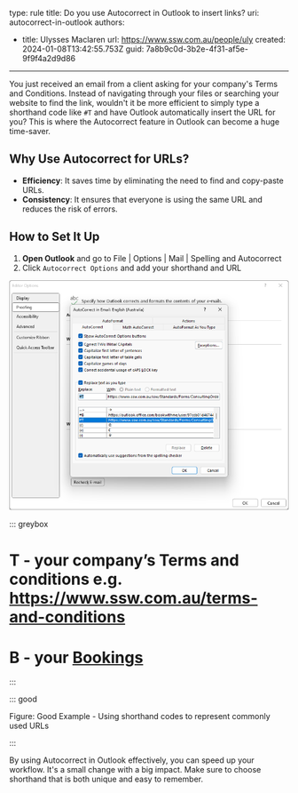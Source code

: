 type: rule
title: Do you use Autocorrect in Outlook to insert links?
uri: autocorrect-in-outlook
authors:

* title: Ulysses Maclaren
    url: <https://www.ssw.com.au/people/uly>
created: 2024-01-08T13:42:55.753Z
guid: 7a8b9c0d-3b2e-4f31-af5e-9f9f4a2d9d86

---

You just received an email from a client asking for your company's Terms and Conditions. Instead of navigating through your files or searching your website to find the link, wouldn't it be more efficient to simply type a shorthand code like `#T` and have Outlook automatically insert the URL for you? This is where the Autocorrect feature in Outlook can become a huge time-saver.

<!--endintro-->

## Why Use Autocorrect for URLs?

* **Efficiency**: It saves time by eliminating the need to find and copy-paste URLs.
* **Consistency**: It ensures that everyone is using the same URL and reduces the risk of errors.
  
## How to Set It Up

1. **Open Outlook** and go to File | Options | Mail | Spelling and Autocorrect  
2. Click `Autocorrect Options` and add your shorthand and URL

![Figure: Make sure you use short key combinations that are unlikely to be used normally, but still easy to remember](Outlook-image-uly.png)

::: greybox

# T - your company’s Terms and conditions e.g. <https://www.ssw.com.au/terms-and-conditions>

# B - your [Bookings](https://www.ssw.com.au/rules/meeting-bookings)

:::

::: good

Figure: Good Example - Using shorthand codes to represent commonly used URLs

:::

By using Autocorrect in Outlook effectively, you can speed up your workflow. It's a small change with a big impact. Make sure to choose shorthand that is both unique and easy to remember.
